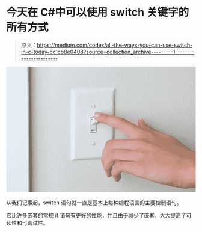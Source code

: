 # 今天在 C#中可以使用 switch 关键字的所有方式

> 原文：<https://medium.com/codex/all-the-ways-you-can-use-switch-in-c-today-cc1cb8e0408?source=collection_archive---------1----------------------->

![](img/9a855712848d3a0571f72d4284e67f28.png)

从我们记事起，switch 语句就一直是基本上每种编程语言的主要控制语句。

它比许多嵌套的常规 if 语句有更好的性能，并且由于减少了嵌套，大大提高了可读性和可调试性。